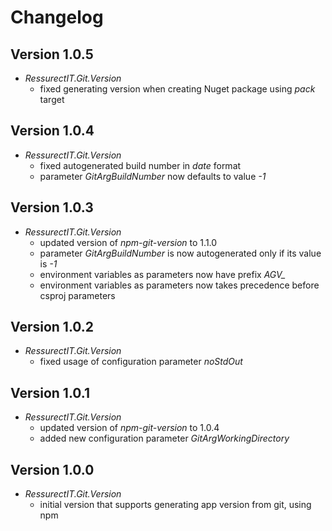 # Changelog

## Version 1.0.5
- *RessurectIT.Git.Version*
    - fixed generating version when creating Nuget package using *pack* target

## Version 1.0.4
- *RessurectIT.Git.Version*
    - fixed autogenerated build number in *date* format
    - parameter *GitArgBuildNumber* now defaults to value *-1*

## Version 1.0.3
- *RessurectIT.Git.Version*
    - updated version of *npm-git-version* to 1.1.0
    - parameter *GitArgBuildNumber* is now autogenerated only if its value is *-1*
    - environment variables as parameters now have prefix *AGV_*
    - environment variables as parameters now takes precedence before csproj parameters

## Version 1.0.2
- *RessurectIT.Git.Version*
    - fixed usage of configuration parameter *noStdOut*

## Version 1.0.1
- *RessurectIT.Git.Version*
    - updated version of *npm-git-version* to 1.0.4
    - added new configuration parameter *GitArgWorkingDirectory*

## Version 1.0.0
- *RessurectIT.Git.Version*
    - initial version that supports generating app version from git, using npm
